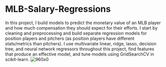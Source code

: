 # MLB-Salary-Regressions
In this project, I build models to predict the monetary value of an MLB player and how much compensation they should expect for their efforts. I start by cleaning and preprocessing and build separate regression models for position players and pitchers (as position players have different stats/metrics than pitchers). I use multivariate linear, ridge, lasso, decision tree, and neural network regressors throughout this project, find features that produce an effective model, and tune models using GridSearchCV in scikit-learn.
![960x0](https://user-images.githubusercontent.com/81653555/185428766-b9a20ef0-4869-4664-b3b1-363767ed96b1.jpg)
